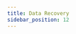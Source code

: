 ```yaml
---
title: Data Recovery
sidebar_position: 12
---
```


<head>
  <link rel="canonical" href="https://main--longhornio-docusaurus.netlify.app/index"/>
</head>
